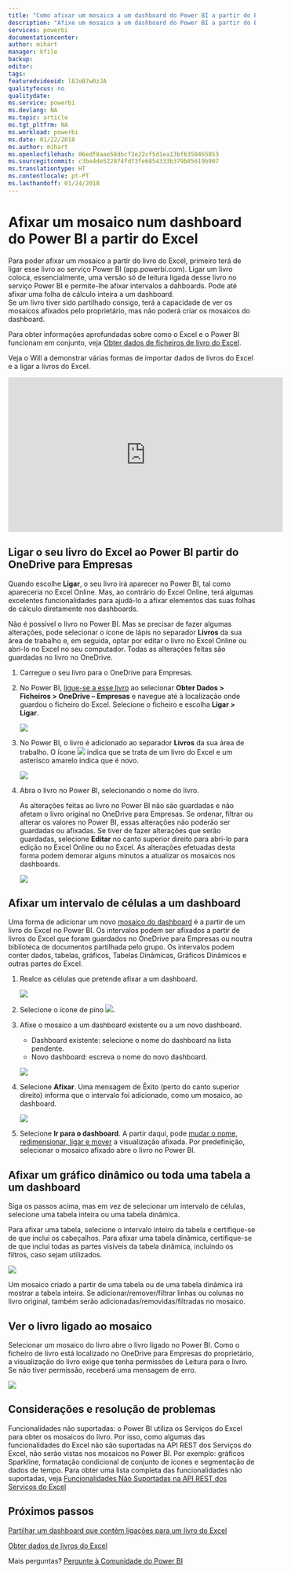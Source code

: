 ```yaml
---
title: "Como afixar um mosaico a um dashboard do Power BI a partir do Excel"
description: "Afixe um mosaico a um dashboard do Power BI a partir do Excel no OneDrive para Empresas. Afixar intervalos, gráficos e tabelas"
services: powerbi
documentationcenter: 
author: mihart
manager: kfile
backup: 
editor: 
tags: 
featuredvideoid: l8JoB7w0zJA
qualityfocus: no
qualitydate: 
ms.service: powerbi
ms.devlang: NA
ms.topic: article
ms.tgt_pltfrm: NA
ms.workload: powerbi
ms.date: 01/22/2018
ms.author: mihart
ms.openlocfilehash: 06edf8aae58dbcf2e22cf5d1ea13bf6350465853
ms.sourcegitcommit: c3be4de522874fd73fe6854333b379b85619b907
ms.translationtype: HT
ms.contentlocale: pt-PT
ms.lasthandoff: 01/24/2018
---
```

# <a name="pin-a-tile-to-a-power-bi-dashboard-from-excel"></a>Afixar um mosaico num dashboard do Power BI a partir do Excel
Para poder afixar um mosaico a partir do livro do Excel, primeiro terá de ligar esse livro ao serviço Power BI (app.powerbi.com). Ligar um livro coloca, essencialmente, uma versão só de leitura ligada desse livro no serviço Power BI e permite-lhe afixar intervalos a dahboards. Pode até afixar uma folha de cálculo inteira a um dashboard.  
Se um livro tiver sido partilhado consigo, terá a capacidade de ver os mosaicos afixados pelo proprietário, mas não poderá criar os mosaicos do dashboard. 

Para obter informações aprofundadas sobre como o Excel e o Power BI funcionam em conjunto, veja [Obter dados de ficheiros de livro do Excel](http://go.microsoft.com/fwlink/?LinkID=521962).

Veja o Will a demonstrar várias formas de importar dados de livros do Excel e a ligar a livros do Excel.

<iframe width="560" height="315" src="https://www.youtube.com/embed/l8JoB7w0zJA" frameborder="0" allowfullscreen></iframe>

## <a name="connect-your-excel-workbook-from-onedrive-for-business-to-power-bi"></a>Ligar o seu livro do Excel ao Power BI partir do OneDrive para Empresas
Quando escolhe **Ligar**, o seu livro irá aparecer no Power BI, tal como apareceria no Excel Online. Mas, ao contrário do Excel Online, terá algumas excelentes funcionalidades para ajudá-lo a afixar elementos das suas folhas de cálculo diretamente nos dashboards.

Não é possível o livro no Power BI. Mas se precisar de fazer algumas alterações, pode selecionar o ícone de lápis no separador **Livros** da sua área de trabalho e, em seguida, optar por editar o livro no Excel Online ou abri-lo no Excel no seu computador. Todas as alterações feitas são guardadas no livro no OneDrive.

1. Carregue o seu livro para o OneDrive para Empresas.
2. No Power BI, [ligue-se a esse livro](service-excel-workbook-files.md) ao selecionar **Obter Dados > Ficheiros > OneDrive – Empresas**  e navegue até à localização onde guardou o ficheiro do Excel. Selecione o ficheiro e escolha **Ligar > Ligar**.

   ![](media/service-dashboard-pin-tile-from-excel/power-bi-connect.png)

3. No Power BI, o livro é adicionado ao separador **Livros** da sua área de trabalho.  O ícone ![](media/service-dashboard-pin-tile-from-excel/pbi_workbookicon.png) indica que se trata de um livro do Excel e um asterisco amarelo indica que é novo.
   
    
   ![](media/service-dashboard-pin-tile-from-excel/power-bi-workbooks.png)
4. Abra o livro no Power BI, selecionando o nome do livro.

    As alterações feitas ao livro no Power BI não são guardadas e não afetam o livro original no OneDrive para Empresas. Se ordenar, filtrar ou alterar os valores no Power BI, essas alterações não poderão ser guardadas ou afixadas. Se tiver de fazer alterações que serão guardadas, selecione **Editar** no canto superior direito para abri-lo para edição no Excel Online ou no Excel. As alterações efetuadas desta forma podem demorar alguns minutos a atualizar os mosaicos nos dashboards.
   
   
   ![](media/service-dashboard-pin-tile-from-excel/power-bi-opened.png)

## <a name="pin-a-range-of-cells-to-a-dashboard"></a>Afixar um intervalo de células a um dashboard
Uma forma de adicionar um novo [mosaico do dashboard](service-dashboard-tiles.md) é a partir de um livro do Excel no Power BI. Os intervalos podem ser afixados a partir de livros do Excel que foram guardados no OneDrive para Empresas ou noutra biblioteca de documentos partilhada pelo grupo. Os intervalos podem conter dados, tabelas, gráficos, Tabelas Dinâmicas, Gráficos Dinâmicos e outras partes do Excel.

1. Realce as células que pretende afixar a um dashboard.
   
    ![](media/service-dashboard-pin-tile-from-excel/pbi_selectrange.png)
2. Selecione o ícone de pino ![](media/service-dashboard-pin-tile-from-excel/pbi_pintile_small.png). 
3. Afixe o mosaico a um dashboard existente ou a um novo dashboard. 
   
   * Dashboard existente: selecione o nome do dashboard na lista pendente.
   * Novo dashboard: escreva o nome do novo dashboard.
   
    ![](media/service-dashboard-pin-tile-from-excel/pbi_dashdialog1.png)
4. Selecione **Afixar**. Uma mensagem de Êxito (perto do canto superior direito) informa que o intervalo foi adicionado, como um mosaico, ao dashboard. 
   
    ![](media/service-dashboard-pin-tile-from-excel/power-bi-go-to-dashboard.png)
5. Selecione **Ir para o dashboard**. A partir daqui, pode [mudar o nome, redimensionar, ligar e mover](service-dashboard-edit-tile.md) a visualização afixada. Por predefinição, selecionar o mosaico afixado abre o livro no Power BI.

## <a name="pin-an-entire-table-or-pivot-chart-to-a-dashboard"></a>Afixar um gráfico dinâmico ou toda uma tabela a um dashboard
Siga os passos acima, mas em vez de selecionar um intervalo de células, selecione uma tabela inteira ou uma tabela dinâmica.

Para afixar uma tabela, selecione o intervalo inteiro da tabela e certifique-se de que inclui os cabeçalhos.  Para afixar uma tabela dinâmica, certifique-se de que inclui todas as partes visíveis da tabela dinâmica, incluindo os filtros, caso sejam utilizados.

 ![](media/service-dashboard-pin-tile-from-excel/pbi_selecttable.png)

Um mosaico criado a partir de uma tabela ou de uma tabela dinâmica irá mostrar a tabela inteira.  Se adicionar/remover/filtrar linhas ou colunas no livro original, também serão adicionadas/removidas/filtradas no mosaico.

## <a name="view-the-workbook-linked-to-the-tile"></a>Ver o livro ligado ao mosaico
Selecionar um mosaico do livro abre o livro ligado no Power BI. Como o ficheiro de livro está localizado no OneDrive para Empresas do proprietário, a visualização do livro exige que tenha permissões de Leitura para o livro. Se não tiver permissão, receberá uma mensagem de erro.  

 ![](media/service-dashboard-pin-tile-from-excel/pin-from-excel.gif)

## <a name="considerations-and-troubleshooting"></a>Considerações e resolução de problemas
Funcionalidades não suportadas: o Power BI utiliza os Serviços do Excel para obter os mosaicos do livro. Por isso, como algumas das funcionalidades do Excel não são suportadas na API REST dos Serviços do Excel, não serão vistas nos mosaicos no Power BI. Por exemplo: gráficos Sparkline, formatação condicional de conjunto de ícones e segmentação de dados de tempo. Para obter uma lista completa das funcionalidades não suportadas, veja [Funcionalidades Não Suportadas na API REST dos Serviços do Excel](http://msdn.microsoft.com/library/office/ff394477.aspx)

## <a name="next-steps"></a>Próximos passos
[Partilhar um dashboard que contém ligações para um livro do Excel](service-share-dashboard-that-links-to-excel-onedrive.md)

[Obter dados de livros do Excel](service-excel-workbook-files.md)

Mais perguntas? [Pergunte à Comunidade do Power BI](http://community.powerbi.com/)

